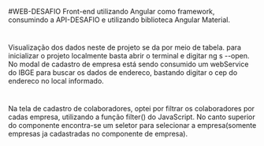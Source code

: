 #WEB-DESAFIO 
Front-end utilizando Angular como framework, consumindo a API-DESAFIO e utilizando biblioteca Angular Material.

#
Visualização dos dados neste de projeto se da por meio de tabela. 
para inicializar o projeto localmente basta abrir o terminal e digitar ng s --open.
No modal de cadastro de empresa está sendo consumido um webService do IBGE para buscar os dados de endereco, bastando digitar o cep do endereco no local informado. 
# 

Na tela de cadastro de colaboradores, optei por filtrar os colaboradores por cadas empresa, utilizando a função filter() do JavaScript. No canto superior do componente encontra-se um seletor para selecionar a empresa(somente empresas ja cadastradas no componente de empresa).

